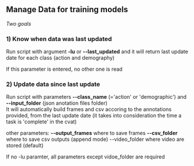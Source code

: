 
## Manage Data for training models

_Two goals_

### 1) Know when data was last updated

Run script with argument **-lu** or **--last_updated** and it will return 
last update date for each class (action and demography)

If this parameter is entered, no other one is read

### 2) Update data since last update

Run script with parameters **--class_name** (='action' or 'demographic')
and **--input_folder** (json anotation files folder)  
It will automatically build frames and csv accoring to the annotations provided,
from the last update date (it takes into consideration the time 
a task is 'complete' in the cvat)

other parameters: **--output_frames** where to save frames
                  **--csv_folder** where to save csv outputs (append mode)
                    --video_folder where video are stored (default)

If no -lu paramter, all parameters except vidoe_folder are required
